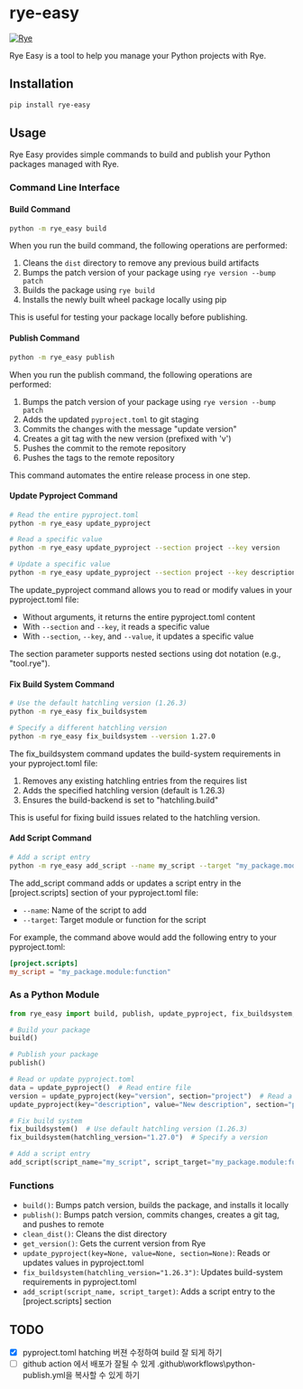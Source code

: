 # rye-easy
[![Rye](https://img.shields.io/endpoint?url=https://raw.githubusercontent.com/astral-sh/rye/main/artwork/badge.json)](https://rye.astral.sh)

Rye Easy is a tool to help you manage your Python projects with Rye.

## Installation

```bash
pip install rye-easy
```

## Usage

Rye Easy provides simple commands to build and publish your Python packages managed with Rye.

### Command Line Interface

#### Build Command

```bash
python -m rye_easy build
```

When you run the build command, the following operations are performed:
1. Cleans the `dist` directory to remove any previous build artifacts
2. Bumps the patch version of your package using `rye version --bump patch`
3. Builds the package using `rye build`
4. Installs the newly built wheel package locally using pip

This is useful for testing your package locally before publishing.

#### Publish Command

```bash
python -m rye_easy publish
```

When you run the publish command, the following operations are performed:
1. Bumps the patch version of your package using `rye version --bump patch`
2. Adds the updated `pyproject.toml` to git staging
3. Commits the changes with the message "update version"
4. Creates a git tag with the new version (prefixed with 'v')
5. Pushes the commit to the remote repository
6. Pushes the tags to the remote repository

This command automates the entire release process in one step.

#### Update Pyproject Command

```bash
# Read the entire pyproject.toml
python -m rye_easy update_pyproject

# Read a specific value
python -m rye_easy update_pyproject --section project --key version

# Update a specific value
python -m rye_easy update_pyproject --section project --key description --value "New description"
```

The update_pyproject command allows you to read or modify values in your pyproject.toml file:
- Without arguments, it returns the entire pyproject.toml content
- With `--section` and `--key`, it reads a specific value
- With `--section`, `--key`, and `--value`, it updates a specific value

The section parameter supports nested sections using dot notation (e.g., "tool.rye").

#### Fix Build System Command

```bash
# Use the default hatchling version (1.26.3)
python -m rye_easy fix_buildsystem

# Specify a different hatchling version
python -m rye_easy fix_buildsystem --version 1.27.0
```

The fix_buildsystem command updates the build-system requirements in your pyproject.toml file:
1. Removes any existing hatchling entries from the requires list
2. Adds the specified hatchling version (default is 1.26.3)
3. Ensures the build-backend is set to "hatchling.build"

This is useful for fixing build issues related to the hatchling version.

#### Add Script Command

```bash
# Add a script entry
python -m rye_easy add_script --name my_script --target "my_package.module:function"
```

The add_script command adds or updates a script entry in the [project.scripts] section of your pyproject.toml file:
- `--name`: Name of the script to add
- `--target`: Target module or function for the script

For example, the command above would add the following entry to your pyproject.toml:
```toml
[project.scripts]
my_script = "my_package.module:function"
```

### As a Python Module

```python
from rye_easy import build, publish, update_pyproject, fix_buildsystem, add_script

# Build your package
build()

# Publish your package
publish()

# Read or update pyproject.toml
data = update_pyproject()  # Read entire file
version = update_pyproject(key="version", section="project")  # Read a value
update_pyproject(key="description", value="New description", section="project")  # Update a value

# Fix build system
fix_buildsystem()  # Use default hatchling version (1.26.3)
fix_buildsystem(hatchling_version="1.27.0")  # Specify a version

# Add a script entry
add_script(script_name="my_script", script_target="my_package.module:function")
```

### Functions

- `build()`: Bumps patch version, builds the package, and installs it locally
- `publish()`: Bumps patch version, commits changes, creates a git tag, and pushes to remote
- `clean_dist()`: Cleans the dist directory
- `get_version()`: Gets the current version from Rye
- `update_pyproject(key=None, value=None, section=None)`: Reads or updates values in pyproject.toml
- `fix_buildsystem(hatchling_version="1.26.3")`: Updates build-system requirements in pyproject.toml
- `add_script(script_name, script_target)`: Adds a script entry to the [project.scripts] section

## TODO 
- [x] pyproject.toml hatching 버젼 수정하여 build 잘 되게 하기
- [ ] github action 에서 배포가 잘될 수 있게 .github\workflows\python-publish.yml을 복사할 수 있게 하기 
